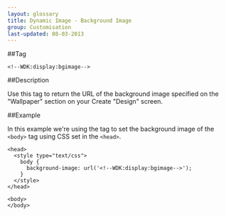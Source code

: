 ```yaml
---
layout: glossary
title: Dynamic Image - Background Image
group: Customisation
last-updated: 08-03-2013
---
```


##Tag

`<!--WDK:display:bgimage-->`

##Description

Use this tag to return the URL of the background image specified on the "Wallpaper" section on your Create "Design" screen.

##Example

In this example we're using the tag to set the background image of the `<body>` tag using CSS set in the `<head>`.

```
<head>
  <style type="text/css">
    body {
      background-image: url('<!--WDK:display:bgimage-->');
    }
  </style>
</head>

<body>
</body>
```
